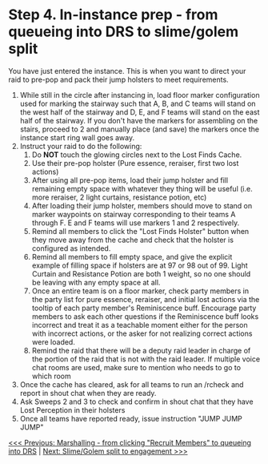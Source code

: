 # Step 4. In-instance prep - from queueing into DRS to slime/golem split
You have just entered the instance.  This is when you want to direct your raid to pre-pop and pack their jump holsters to meet requirements.

1. While still in the circle after instancing in, load floor marker configuration used for marking the stairway such that A, B, and C teams will stand on the west half of the stairway and D, E, and F teams will stand on the east half of the stairway.  If you don't have the markers for assembling on the stairs, proceed to 2 and manually place (and save) the markers once the instance start ring wall goes away.
2. Instruct your raid to do the following:
	1. Do **NOT** touch the glowing circles next to the Lost Finds Cache.
	2. Use their pre-pop holster (Pure essence, reraiser, first two lost actions)
	3. After using all pre-pop items, load their jump holster and fill remaining empty space with whatever they thing will be useful (i.e. more reraiser, 2 light curtains, resistance potion, etc)
	4. After loading their jump holster, members should move to stand on marker waypoints on stairway corresponding to their teams A through F.  E and F teams will use markers 1 and 2 respectively.
	5. Remind all members to click the "Lost Finds Holster" button when they move away from the cache and check that the holster is configured as intended.
	6. Remind all members to fill empty space, and give the explicit example of filling space if holsters are at 97 or 98 out of 99.  Light Curtain and Resistance Potion are both 1 weight, so no one should be leaving with any empty space at all.
	7. Once an entire team is on a floor marker, check party members in the party list for pure essence, reraiser, and initial lost actions via the tooltip of each party member's Reminiscence buff.  Encourage party members to ask each other questions if the Reminiscence buff looks incorrect and treat it as a teachable moment either for the person with incorrect actions, or the asker for not realizing correct actions were loaded.
	8. Remind the raid that there will be a deputy raid leader in charge of the portion of the raid that is not with the raid leader.  If multiple voice chat rooms are used, make sure to mention who needs to go to which room
3. Once the cache has cleared, ask for all teams to run an /rcheck and report in shout chat when they are ready.
4. Ask Sweeps 2 and 3 to check and confirm in shout chat that they have Lost Perception in their holsters
5. Once all teams have reported ready, issue instruction "JUMP JUMP JUMP"

[<<< Previous: Marshalling - from clicking "Recruit Members" to queueing into DRS](03-recruiting-to-queueing.md) | [Next: Slime/Golem split to engagement >>>](05-sg-split-to-engagement.md)
